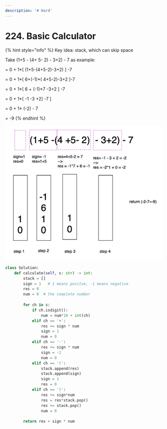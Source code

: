 ```yaml
---
description: '# Hard'
---
```


# 224. Basic Calculator

{% hint style="info" %}
Key idea: stack, which can skip space

Take \(1+5 - \(4+ 5- 2\) - 3+2\) - 7 as example:

= 0 + 1\*\[ \(1+5-\(4+5-2\)-3+2\) \] -7 

= 0 + 1\*\[ 6+\(-1\)\*\( 4+5-2\)-3+2 \]-7 

= 0 + 1\*\[ 6 + \(-1\)\*7 -3+2 \] -7 

= 0 + 1\*\[  -1 -3 +2\] -7 \]

= 0 + 1\* \(-2\) - 7

= -9
{% endhint %}

![](../.gitbook/assets/1604820282223.jpg)

```python
class Solution:
    def calculate(self, s: str) -> int:
        stack = []
        sign = 1   # 1 means positve, -1 means negative
        res = 0   
        num = 0  # the complete number
        
        for ch in s:
            if ch.isdigit():
                num = num*10 + int(ch)
            elif ch == '+':
                res += sign * num
                sign = 1
                num = 0
            elif ch == '-':
                res += sign * num
                sign = -1
                num = 0
            elif ch == '(':
                stack.append(res)
                stack.append(sign)
                sign = 1
                res = 0
            elif ch == ')':
                res += sign*num
                res = res*stack.pop()
                res += stack.pop()
                num = 0
                
        return res + sign * num
```


